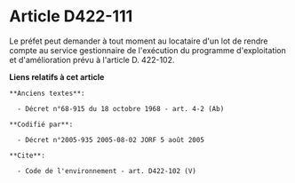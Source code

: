 # Article D422-111

Le préfet peut demander à tout moment au locataire d'un lot de rendre compte au service gestionnaire de l'exécution du
programme d'exploitation et d'amélioration prévu à l'article D. 422-102.

**Liens relatifs à cet article**

	**Anciens textes**:

	  - Décret n°68-915 du 18 octobre 1968 - art. 4-2 (Ab)

	**Codifié par**:

	  - Décret n°2005-935 2005-08-02 JORF 5 août 2005

	**Cite**:

	  - Code de l'environnement - art. D422-102 (V)
